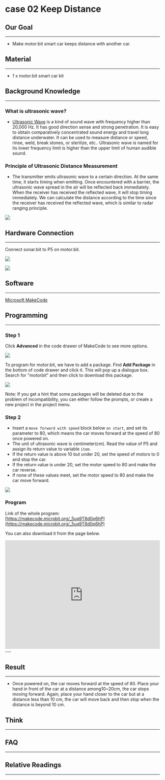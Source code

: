 # case 02 Keep Distance

## Our Goal
---
- Make motor:bit smart car keeps distance with another car. 


## Material
---
- 1 x motor:bit smart car kit

## Background Knowledge
---
### What is ultrasonic wave?
- [Ultrasonic Wave](https://zh.wikipedia.org/wiki/%E8%B6%85%E8%81%B2%E6%B3%A2) is a kind of sound wave with frequency higher than 20,000 Hz. It has good direction sense and strong penetration. It is easy to obtain comparatively concentrated sound energy and travel long distance underwater. It can be used to measure distance or speed, rinse, weld, break stones, or sterilize, etc.. Ultrasonic wave is named for its lower frequency limit is higher than the upper limit of human audible sound. 

### Principle of Ultrasonic Distance Measurement

- The transmitter emits ultrasonic wave to a certain direction. At the same time, it starts timing when emitting. Once encountered with a barrier, the ultrasonic wave spread in the air will be reflected back immediately. When the receiver has received the reflected wave, it will stop timing immediately. We can calculate the distance according to the time since the receiver has received the reflected wave, which is similar to radar ranging principle.

![](./images/8K6u2ce.jpg)


## Hardware Connection
---

Connect sonar:bit to P5 on motor:bit.

![](./images/t4vFZ0y.jpg)

![](./images/kzPngGo.jpg)


## Software
---
[Microsoft MakeCode](https://makecode.microbit.org/#)


## Programming
---
### Step 1

Click **Advanced** in the code drawer of MakeCode to see more options. 

![](./images/LjMR5IU.png)

To program for motor:bit, we have to add a package. Find **Add Package** in the bottom of code drawer and click it. This will pop up a dialogue box. Search for "motorbit" and then click to download this package.

![](./images/XDlSfIS.png)

Note: If you get a hint that some packages will be deleted due to the problem of incompatibility, you can either follow the prompts, or create a new project in the project menu.

### Step 2

- Insert a `move forward with speed` block below `on start`, and set its parameter to 80, which means the car moves forward at the speed of 80 once powered on. 
- The unit of ultrasonic wave is centimeter(cm). Read the value of P5 and assign its return value to variable `item`.
- If the return value is above 10 but under 20, set the speed of motors to 0 and stop the car.
- If the return value is under 20, set the motor speed to 80 and make the car reverse. 
- If none of these values meet, set the motor speed to 80 and make the car move forward. 

![](./images/gcR99Lj.png)

### Program

Link of the whole program: [https://makecode.microbit.org/_5uq9T8d0p6hP](https://makecode.microbit.org/_5uq9T8d0p6hP)

You can also download it from the page below.

<div style="position:relative;height:0;padding-bottom:70%;overflow:hidden;"><iframe style="position:absolute;top:0;left:0;width:100%;height:100%;" src="https://makecode.microbit.org/#pub:_5uq9T8d0p6hP" frameborder="0" sandbox="allow-popups allow-forms allow-scripts allow-same-origin"></iframe></div>  
---


## Result
---
- Once powered on, the car moves forward at the speed of 80. Place your hand in front of the car at a distance among10~20cm, the car stops moving forward. Again, place your hand closer to the car but at a distance less than 10 cm, the car will move back and then stop when the distance is beyond 10 cm. 


## Think 
---


## FAQ
---


## Relative Readings
---

